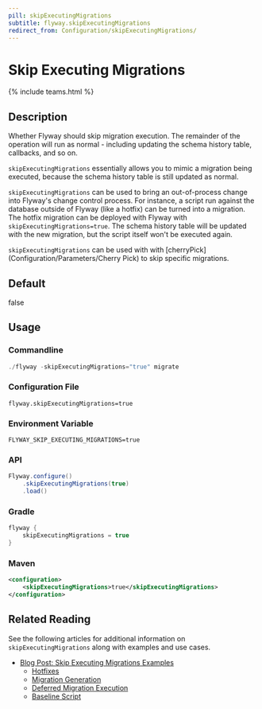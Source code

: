 ```yaml
---
pill: skipExecutingMigrations
subtitle: flyway.skipExecutingMigrations
redirect_from: Configuration/skipExecutingMigrations/
---
```


# Skip Executing Migrations
{% include teams.html %}

## Description
Whether Flyway should skip migration execution. The remainder of the operation will run as normal - including updating the schema history table, callbacks, and so on.

`skipExecutingMigrations` essentially allows you to mimic a migration being executed, because the schema history table is still updated as normal.

`skipExecutingMigrations` can be used to bring an out-of-process change into Flyway's change control process. For instance, a script run against the database outside of Flyway (like a hotfix) can be turned into a migration. The hotfix migration can be deployed with Flyway with `skipExecutingMigrations=true`. The schema history table will be updated with the new migration, but the script itself won't be executed again.

`skipExecutingMigrations` can be used with with [cherryPick](Configuration/Parameters/Cherry Pick) to skip specific migrations.

## Default
false

## Usage

### Commandline
```powershell
./flyway -skipExecutingMigrations="true" migrate
```

### Configuration File
```properties
flyway.skipExecutingMigrations=true
```

### Environment Variable
```properties
FLYWAY_SKIP_EXECUTING_MIGRATIONS=true
```

### API
```java
Flyway.configure()
    .skipExecutingMigrations(true)
    .load()
```

### Gradle
```groovy
flyway {
    skipExecutingMigrations = true
}
```

### Maven
```xml
<configuration>
    <skipExecutingMigrations>true</skipExecutingMigrations>
</configuration>
```

## Related Reading

See the following articles for additional information on `skipExecutingMigrations` along with examples and use cases.

- [Blog Post: Skip Executing Migrations Examples](https://flywaydb.org/blog/skipExecutingMigrations)
    - [Hotfixes](https://flywaydb.org/blog/skipExecutingMigrations#hotfixes)
    - [Migration Generation](https://flywaydb.org/blog/skipExecutingMigrations#migration-generation)
    - [Deferred Migration Execution](https://flywaydb.org/blog/skipExecutingMigrations#deferred-migration-execution)
    - [Baseline Script](https://flywaydb.org/blog/skipExecutingMigrations#intermediate-baseline)
